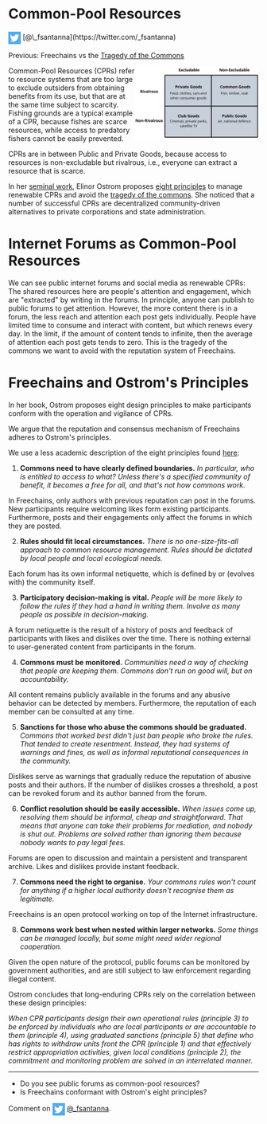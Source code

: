 # Common-Pool Resources

<img src="../twitter.png" style="vertical-align:middle">
[@\_fsantanna](https://twitter.com/_fsantanna)

Previous: Freechains vs the [Tragedy of the Commons](tragedy.md)

<img src="goods.webp" align="right" width="250" title="(from BoyceWire)">

<!--
https://boycewire.com/what-are-the-4-types-of-economic-goods/
-->

Common-Pool Resources (CPRs) refer to resource systems that are too large to
exclude outsiders from obtaining benefits from its use, but that are at the
same time subject to scarcity.
Fishing grounds are a typical example of a CPR, because fishes are scarce
resources, while access to predatory fishers cannot be easily prevented.

CPRs are in between Public and Private Goods, because access to resources is
non-excludable but rivalrous, i.e., everyone can extract a resource that is
scarce.

In her [seminal work][1], Elinor Ostrom proposes [eight principles][2] to
manage renewable CPRs and avoid the [tragedy of the commons][3].
She noticed that a number of successful CPRs are decentralized community-driven
alternatives to private corporations and state administration.

# Internet Forums as Common-Pool Resources

We can see public internet forums and social media as renewable CPRs:
The shared resources here are people's attention and engagement, which are
"extracted" by writing in the forums.
In principle, anyone can publish to public forums to get attention.
However, the more content there is in a forum, the less reach and attention
each post gets individually.
People have limited time to consume and interact with content, but which renews
every day.
In the limit, if the amount of content tends to infinite, then the average of
attention each post gets tends to zero.
This is the tragedy of the commons we want to avoid with the reputation system
of Freechains.

# Freechains and Ostrom's Principles

In her book, Ostrom proposes eight design principles to make participants
conform with the operation and vigilance of CPRs.

We argue that the reputation and consensus mechanism of Freechains adheres
to Ostrom's principles.

We use a less academic description of the eight principles found [here][4]:

<!--
1. **Clearly defined boundaries.**
   *Individuals or households who have rights to withdraw resource units from
   the CPR must be clearly defined, as must the boundaries of the CPR itself.*
-->

1. **Commons need to have clearly defined boundaries.**
    *In particular, who is entitled to access to what? Unless there's a
    specified community of benefit, it becomes a free for all, and that's not
    how commons work.*

In Freechains, only authors with previous reputation can post in the forums.
New participants require welcoming likes form existing participants.
Furthermore, posts and their engagements only affect the forums in which they
are posted.

<!--
2. **Congruence between appropriation and provision rules and local conditions.**
    *Appropriation rules restricting time, place, technology, and/or quantity
    of resource units are related to local labor, material, and/or money.
-->

2. **Rules should fit local circumstances.**
    *There is no one-size-fits-all approach to common resource management.
    Rules should be dictated by local people and local ecological needs.*

Each forum has its own informal netiquette, which is defined by or (evolves
with) the community itself.

<!--
3. **Collective-choice arrangements**
    *Most individuals affected by the operational rules can participate in
    modifying the operational rules.*
-->

3. **Participatory decision-making is vital.**
    *People will be more likely to follow the rules if they had a hand in
    writing them. Involve as many people as possible in decision-making.*

A forum netiquette is the result of a history of posts and feedback of
participants with likes and dislikes over the time.
There is nothing external to user-generated content from participants in the
forum.

<!--
4. **Monitoring.**
    *Monitors, who actively audit CPR conditions and appropriator behavior, are
    accountable to the appropriators or are the appropriators.*
-->

4. **Commons must be monitored.**
    *Communities need a way of checking that people are keeping them. Commons
    don't run on good will, but on accountability.*

All content remains publicly available in the forums and any abusive behavior
can be detected by members.
Furthermore, the reputation of each member can be consulted at any time.

<!--
5. **Graduated sanctions.**
    *Appropriators who violate operational rules are likely to be assessed
    graduated sanctions (depending on the seriousness and context of the
    offense) by other appropriators, by officials accountable to these
    appropriators, or by both.*
-->

5. **Sanctions for those who abuse the commons should be graduated.**
    *Commons that worked best didn't just ban people who broke the rules. That
    tended to create resentment. Instead, they had systems of warnings and
    fines, as well as informal reputational consequences in the community.*

Dislikes serve as warnings that gradually reduce the reputation of abusive
posts and their authors.
If the number of dislikes crosses a threshold, a post can be revoked forum and
its author banned from the forum.

<!--
6. **Conflict-resolution mechanisms**
    *Appropriators and their officials have rapid access to low-cost local
    arenas to resolve conflicts among appropriators or between appropriators
    and officials.*
-->

6. **Conflict resolution should be easily accessible.**
    *When issues come up, resolving them should be informal, cheap and
    straightforward. That means that anyone can take their problems for
    mediation, and nobody is shut out. Problems are solved rather than ignoring
    them because nobody wants to pay legal fees.*

Forums are open to discussion and maintain a persistent and transparent
archive.
Likes and dislikes provide instant feedback.

<!--
7. **Minimal recognition of rights to organize**.
    *The rights of appropriators to devise their own institutions are not
    challenged by external governmental authorities.*
-->

7. **Commons need the right to organise.**
    *Your commons rules won't count for anything if a higher local authority
    doesn't recognise them as legitimate.*

Freechains is an open protocol working on top of the Internet infrastructure.

<!--
8. **Nested enterprises**.
    *Appropriation, provision, monitoring, enforcement, conflict resolution,
    and governance activities are organized in multiple layers of nested
    enterprises.*
-->

8. **Commons work best when nested within larger networks.**
    *Some things can be managed locally, but some might need wider regional
    cooperation.*

Given the open nature of the protocol, public forums can be monitored by
government authorities, and are still subject to law enforcement regarding
illegal content.

Ostrom concludes that long-enduring CPRs rely on the correlation between these
design principles:

*When CPR participants design their own operational rules (principle 3) to be
enforced by individuals who are local participants or are accountable to them
(principle 4), using graduated sanctions (principle 5) that define who has
rights to withdraw units front the CPR (principle 1) and that effectively
restrict appropriation activities, given local conditions (principle 2), the
commitment and monitoring problem are solved in an interrelated manner.*

[1]: https://www.cambridge.org/core/books/governing-the-commons/7AB7AE11BADA84409C34815CC288CD79
[2]: https://www.onthecommons.org/magazine/elinor-ostroms-8-principles-managing-commmons
[3]: https://en.wikipedia.org/wiki/Tragedy_of_the_commons
[4]: https://earthbound.report/2018/01/15/elinor-ostroms-8-rules-for-managing-the-commons/

<!--
https://earthbound.report/2017/12/19/book-review-elinor-ostroms-rules-for-radicals-by-derek-wall/
-->

---

- Do you see public forums as common-pool resources?
- Is Freechains conformant with Ostrom's eight principles?

Comment on <img src="../twitter.png" style="vertical-align:middle">
[@\_fsantanna](https://twitter.com/_fsantanna/status/TODO).

